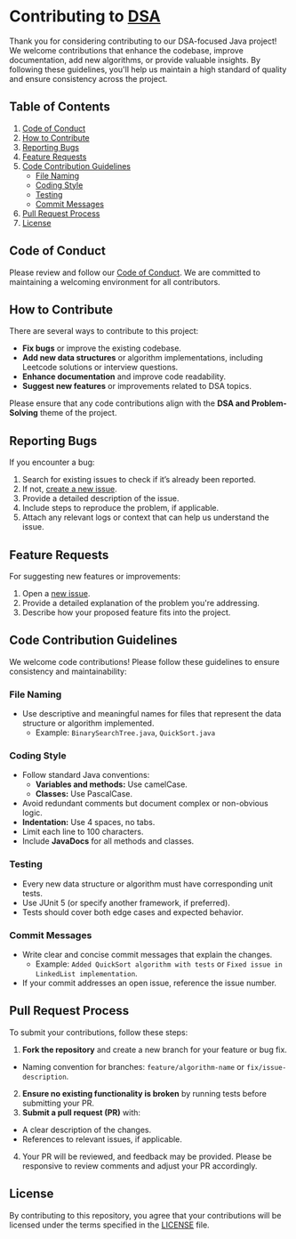 # Contributing to [DSA](https://github.com/abhishektripathi66/DSA)

Thank you for considering contributing to our DSA-focused Java project! We welcome contributions that enhance the codebase, improve documentation, add new algorithms, or provide valuable insights. By following these guidelines, you'll help us maintain a high standard of quality and ensure consistency across the project.

## Table of Contents

1. [Code of Conduct](#code-of-conduct)
2. [How to Contribute](#how-to-contribute)
3. [Reporting Bugs](#reporting-bugs)
4. [Feature Requests](#feature-requests)
5. [Code Contribution Guidelines](#code-contribution-guidelines)
    - [File Naming](#file-naming)
    - [Coding Style](#coding-style)
    - [Testing](#testing)
    - [Commit Messages](#commit-messages)
6. [Pull Request Process](#pull-request-process)
7. [License](#license)

## Code of Conduct

Please review and follow our [Code of Conduct](https://github.com/abhishektripathi66/DSA/blob/master/CODE_OF_CONDUCT.md). We are committed to maintaining a welcoming environment for all contributors.

## How to Contribute

There are several ways to contribute to this project:

- **Fix bugs** or improve the existing codebase.
- **Add new data structures** or algorithm implementations, including Leetcode solutions or interview questions.
- **Enhance documentation** and improve code readability.
- **Suggest new features** or improvements related to DSA topics.

Please ensure that any code contributions align with the **DSA and Problem-Solving** theme of the project.

## Reporting Bugs

If you encounter a bug:

1. Search for existing issues to check if it’s already been reported.
2. If not, [create a new issue](https://github.com/abhishektripathi66/DSA/issues).
3. Provide a detailed description of the issue.
4. Include steps to reproduce the problem, if applicable.
5. Attach any relevant logs or context that can help us understand the issue.

## Feature Requests

For suggesting new features or improvements:

1. Open a [new issue](https://github.com/abhishektripathi66/DSA/issues).
2. Provide a detailed explanation of the problem you're addressing.
3. Describe how your proposed feature fits into the project.

## Code Contribution Guidelines

We welcome code contributions! Please follow these guidelines to ensure consistency and maintainability:

### File Naming

- Use descriptive and meaningful names for files that represent the data structure or algorithm implemented.
  - Example: `BinarySearchTree.java`, `QuickSort.java`

### Coding Style

- Follow standard Java conventions:
  - **Variables and methods:** Use camelCase.
  - **Classes:** Use PascalCase.
- Avoid redundant comments but document complex or non-obvious logic.
- **Indentation:** Use 4 spaces, no tabs.
- Limit each line to 100 characters.
- Include **JavaDocs** for all methods and classes.

### Testing

- Every new data structure or algorithm must have corresponding unit tests.
- Use JUnit 5 (or specify another framework, if preferred).
- Tests should cover both edge cases and expected behavior.

### Commit Messages

- Write clear and concise commit messages that explain the changes.
  - Example: `Added QuickSort algorithm with tests` or `Fixed issue in LinkedList implementation`.
- If your commit addresses an open issue, reference the issue number.

## Pull Request Process

To submit your contributions, follow these steps:

1. **Fork the repository** and create a new branch for your feature or bug fix.
  - Naming convention for branches: `feature/algorithm-name` or `fix/issue-description`.
2. **Ensure no existing functionality is broken** by running tests before submitting your PR.
3. **Submit a pull request (PR)** with:
  - A clear description of the changes.
  - References to relevant issues, if applicable.
4. Your PR will be reviewed, and feedback may be provided. Please be responsive to review comments and adjust your PR accordingly.

## License

By contributing to this repository, you agree that your contributions will be licensed under the terms specified in the [LICENSE](https://github.com/abhishektripathi66/DSA/blob/master/LICENSE) file.

